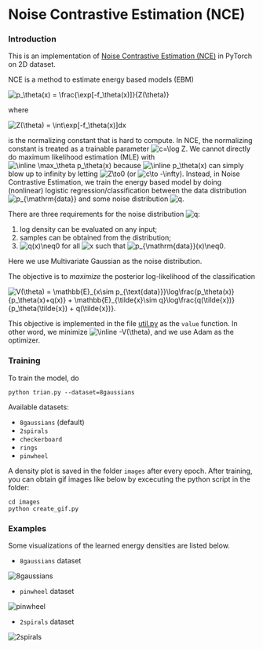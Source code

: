 # Noise Contrastive Estimation (NCE)

### Introduction

This is an implementation of  [Noise Contrastive Estimation (NCE)]( http://proceedings.mlr.press/v9/gutmann10a/gutmann10a.pdf ) in PyTorch on 2D dataset. 

NCE is a method to estimate energy based models (EBM)

<img src="https://latex.codecogs.com/svg.image?p_\theta(x)&space;=&space;\frac{\exp[-f_\theta(x)]}{Z(\theta)}" title="p_\theta(x) = \frac{\exp[-f_\theta(x)]}{Z(\theta)}" />

where

<img src="https://latex.codecogs.com/svg.image?Z(\theta)&space;=&space;\int\exp[-f_\theta(x)]dx" title="Z(\theta) = \int\exp[-f_\theta(x)]dx" />

is the normalizing constant that is hard to compute. In NCE,  the normalizing constant is treated as a trainable parameter <img src="https://latex.codecogs.com/svg.image?c=\log&space;Z" title="c=\log Z" />. We cannot directly do maximum likelihood estimation (MLE) with <img src="https://latex.codecogs.com/svg.image?\inline&space;\max_\theta&space;p_\theta(x)" title="\inline \max_\theta p_\theta(x)" /> because <img src="https://latex.codecogs.com/svg.image?\inline&space;p_\theta(x)" title="\inline p_\theta(x)" /> can simply blow up to infinity by letting  <img src="https://latex.codecogs.com/svg.image?Z\to0" title="Z\to0" /> (or <img src="https://latex.codecogs.com/svg.image?c\to&space;-\infty" title="c\to -\infty" />). Instead, in Noise Contrastive Estimation, we train the energy based model by doing (nonlinear) logistic regression/classification between the data distribution <img src="https://latex.codecogs.com/svg.image?p_{\mathrm{data}}" title="p_{\mathrm{data}}" /> and some noise distribution <img src="https://latex.codecogs.com/svg.image?q" title="q" />. 

There are three requirements for the noise distribution <img src="https://latex.codecogs.com/svg.image?q" title="q" />:

1. log density can be evaluated on any input;
2. samples can be obtained from the distribution;
3. <img src="https://latex.codecogs.com/svg.image?q(x)\neq0" title="q(x)\neq0" /> for all <img src="https://latex.codecogs.com/svg.image?x" title="x" /> such that <img src="https://latex.codecogs.com/svg.image?p_{\mathrm{data}}(x)\neq0" title="p_{\mathrm{data}}(x)\neq0" />.

Here we use Multivariate Gaussian as the noise distribution. 

The objective is to _maximize_ the posterior log-likelihood of the classification

<img src="https://latex.codecogs.com/svg.image?V(\theta)&space;=&space;\mathbb{E}_{x\sim&space;p_{\text{data}}}\log\frac{p_\theta(x)}{p_\theta(x)&plus;q(x)}&space;&plus;&space;\mathbb{E}_{\tilde{x}\sim&space;q}\log\frac{q(\tilde{x})}{p_\theta(\tilde{x})&space;&plus;&space;q(\tilde{x})}." title="V(\theta) = \mathbb{E}_{x\sim p_{\text{data}}}\log\frac{p_\theta(x)}{p_\theta(x)+q(x)} + \mathbb{E}_{\tilde{x}\sim q}\log\frac{q(\tilde{x})}{p_\theta(\tilde{x}) + q(\tilde{x})}." />

This objective is implemented in the file [util.py](util.py) as the `value` function. In other word, we minimize <img src="https://latex.codecogs.com/svg.image?\inline&space;-V(\theta)" title="\inline -V(\theta)" />, and we use Adam as the optimizer.

### Training

To train the model, do

```shell
python trian.py --dataset=8gaussians 
```
Available datasets:
- `8gaussians` (default)
- `2spirals`
-  `checkerboard`
-  `rings`
-   `pinwheel`

A density plot is saved in the folder `images` after every epoch. After training, you can obtain gif images like below by excecuting the python script in the folder:

```shell
cd images
python create_gif.py
```


### Examples

Some visualizations of the learned energy densities are listed below.

- `8gaussians` dataset

![8gaussians](images/8gaussians.gif)

- `pinwheel` dataset

![pinwheel](images/pinwheel.gif)

- `2spirals` dataset

![2spirals](images/2spirals.gif)